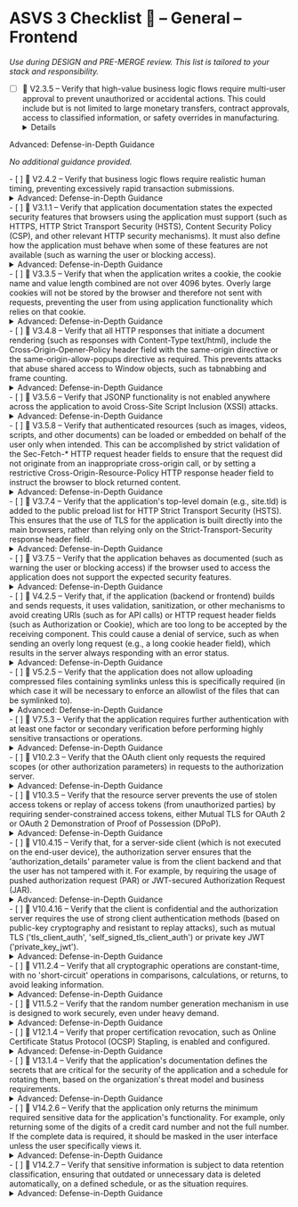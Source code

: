 # ASVS 3 Checklist 🔴 – General – Frontend

_Use during DESIGN and PRE-MERGE review. This list is tailored to your stack and responsibility._

- [ ] 🔴 V2.3.5 – Verify that high-value business logic flows require multi-user approval to prevent unauthorized or accidental actions. This could include but is not limited to large monetary transfers, contract approvals, access to classified information, or safety overrides in manufacturing.
  <details>
<summary>Advanced: Defense-in-Depth Guidance</summary>

_No additional guidance provided._

</details>
- [ ] 🔴 V2.4.2 – Verify that business logic flows require realistic human timing, preventing excessively rapid transaction submissions.
  <details>
<summary>Advanced: Defense-in-Depth Guidance</summary>

_No additional guidance provided._

</details>
- [ ] 🔴 V3.1.1 – Verify that application documentation states the expected security features that browsers using the application must support (such as HTTPS, HTTP Strict Transport Security (HSTS), Content Security Policy (CSP), and other relevant HTTP security mechanisms). It must also define how the application must behave when some of these features are not available (such as warning the user or blocking access).
  <details>
<summary>Advanced: Defense-in-Depth Guidance</summary>

_No additional guidance provided._

</details>
- [ ] 🔴 V3.3.5 – Verify that when the application writes a cookie, the cookie name and value length combined are not over 4096 bytes. Overly large cookies will not be stored by the browser and therefore not sent with requests, preventing the user from using application functionality which relies on that cookie.
  <details>
<summary>Advanced: Defense-in-Depth Guidance</summary>

_No additional guidance provided._

</details>
- [ ] 🔴 V3.4.8 – Verify that all HTTP responses that initiate a document rendering (such as responses with Content-Type text/html), include the Cross‑Origin‑Opener‑Policy header field with the same-origin directive or the same-origin-allow-popups directive as required. This prevents attacks that abuse shared access to Window objects, such as tabnabbing and frame counting.
  <details>
<summary>Advanced: Defense-in-Depth Guidance</summary>

_No additional guidance provided._

</details>
- [ ] 🔴 V3.5.6 – Verify that JSONP functionality is not enabled anywhere across the application to avoid Cross-Site Script Inclusion (XSSI) attacks.
  <details>
<summary>Advanced: Defense-in-Depth Guidance</summary>

_No additional guidance provided._

</details>
- [ ] 🔴 V3.5.8 – Verify that authenticated resources (such as images, videos, scripts, and other documents) can be loaded or embedded on behalf of the user only when intended. This can be accomplished by strict validation of the Sec-Fetch-* HTTP request header fields to ensure that the request did not originate from an inappropriate cross-origin call, or by setting a restrictive Cross-Origin-Resource-Policy HTTP response header field to instruct the browser to block returned content.
  <details>
<summary>Advanced: Defense-in-Depth Guidance</summary>

_No additional guidance provided._

</details>
- [ ] 🔴 V3.7.4 – Verify that the application's top-level domain (e.g., site.tld) is added to the public preload list for HTTP Strict Transport Security (HSTS). This ensures that the use of TLS for the application is built directly into the main browsers, rather than relying only on the Strict-Transport-Security response header field.
  <details>
<summary>Advanced: Defense-in-Depth Guidance</summary>

_No additional guidance provided._

</details>
- [ ] 🔴 V3.7.5 – Verify that the application behaves as documented (such as warning the user or blocking access) if the browser used to access the application does not support the expected security features.
  <details>
<summary>Advanced: Defense-in-Depth Guidance</summary>

_No additional guidance provided._

</details>
- [ ] 🔴 V4.2.5 – Verify that, if the application (backend or frontend) builds and sends requests, it uses validation, sanitization, or other mechanisms to avoid creating URIs (such as for API calls) or HTTP request header fields (such as Authorization or Cookie), which are too long to be accepted by the receiving component. This could cause a denial of service, such as when sending an overly long request (e.g., a long cookie header field), which results in the server always responding with an error status.
  <details>
<summary>Advanced: Defense-in-Depth Guidance</summary>

_No additional guidance provided._

</details>
- [ ] 🔴 V5.2.5 – Verify that the application does not allow uploading compressed files containing symlinks unless this is specifically required (in which case it will be necessary to enforce an allowlist of the files that can be symlinked to).
  <details>
<summary>Advanced: Defense-in-Depth Guidance</summary>

_No additional guidance provided._

</details>
- [ ] 🔴 V7.5.3 – Verify that the application requires further authentication with at least one factor or secondary verification before performing highly sensitive transactions or operations.
  <details>
<summary>Advanced: Defense-in-Depth Guidance</summary>

_No additional guidance provided._

</details>
- [ ] 🔴 V10.2.3 – Verify that the OAuth client only requests the required scopes (or other authorization parameters) in requests to the authorization server.
  <details>
<summary>Advanced: Defense-in-Depth Guidance</summary>

_No additional guidance provided._

</details>
- [ ] 🔴 V10.3.5 – Verify that the resource server prevents the use of stolen access tokens or replay of access tokens (from unauthorized parties) by requiring sender-constrained access tokens, either Mutual TLS for OAuth 2 or OAuth 2 Demonstration of Proof of Possession (DPoP).
  <details>
<summary>Advanced: Defense-in-Depth Guidance</summary>

_No additional guidance provided._

</details>
- [ ] 🔴 V10.4.15 – Verify that, for a server-side client (which is not executed on the end-user device), the authorization server ensures that the 'authorization_details' parameter value is from the client backend and that the user has not tampered with it. For example, by requiring the usage of pushed authorization request (PAR) or JWT-secured Authorization Request (JAR).
  <details>
<summary>Advanced: Defense-in-Depth Guidance</summary>

_No additional guidance provided._

</details>
- [ ] 🔴 V10.4.16 – Verify that the client is confidential and the authorization server requires the use of strong client authentication methods (based on public-key cryptography and resistant to replay attacks), such as mutual TLS ('tls_client_auth', 'self_signed_tls_client_auth') or private key JWT ('private_key_jwt').
  <details>
<summary>Advanced: Defense-in-Depth Guidance</summary>

_No additional guidance provided._

</details>
- [ ] 🔴 V11.2.4 – Verify that all cryptographic operations are constant-time, with no 'short-circuit' operations in comparisons, calculations, or returns, to avoid leaking information.
  <details>
<summary>Advanced: Defense-in-Depth Guidance</summary>

_No additional guidance provided._

</details>
- [ ] 🔴 V11.5.2 – Verify that the random number generation mechanism in use is designed to work securely, even under heavy demand.
  <details>
<summary>Advanced: Defense-in-Depth Guidance</summary>

_No additional guidance provided._

</details>
- [ ] 🔴 V12.1.4 – Verify that proper certification revocation, such as Online Certificate Status Protocol (OCSP) Stapling, is enabled and configured.
  <details>
<summary>Advanced: Defense-in-Depth Guidance</summary>

_No additional guidance provided._

</details>
- [ ] 🔴 V13.1.4 – Verify that the application's documentation defines the secrets that are critical for the security of the application and a schedule for rotating them, based on the organization's threat model and business requirements.
  <details>
<summary>Advanced: Defense-in-Depth Guidance</summary>

_No additional guidance provided._

</details>
- [ ] 🔴 V14.2.6 – Verify that the application only returns the minimum required sensitive data for the application's functionality. For example, only returning some of the digits of a credit card number and not the full number. If the complete data is required, it should be masked in the user interface unless the user specifically views it.
  <details>
<summary>Advanced: Defense-in-Depth Guidance</summary>

_No additional guidance provided._

</details>
- [ ] 🔴 V14.2.7 – Verify that sensitive information is subject to data retention classification, ensuring that outdated or unnecessary data is deleted automatically, on a defined schedule, or as the situation requires.
  <details>
<summary>Advanced: Defense-in-Depth Guidance</summary>

_No additional guidance provided._

</details>
